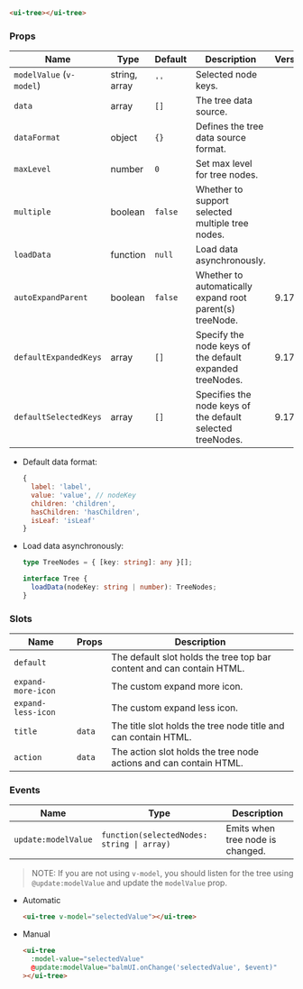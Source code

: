 ```html
<ui-tree></ui-tree>
```

### Props

| Name                     | Type          | Default | Description                                                | Version |
| ------------------------ | ------------- | ------- | ---------------------------------------------------------- | ------- |
| `modelValue` (`v-model`) | string, array | `''`    | Selected node keys.                                        |         |
| `data`                   | array         | `[]`    | The tree data source.                                      |         |
| `dataFormat`             | object        | `{}`    | Defines the tree data source format.                       |         |
| `maxLevel`               | number        | `0`     | Set max level for tree nodes.                              |         |
| `multiple`               | boolean       | `false` | Whether to support selected multiple tree nodes.           |         |
| `loadData`               | function      | `null`  | Load data asynchronously.                                  |         |
| `autoExpandParent`       | boolean       | `false` | Whether to automatically expand root parent(s) treeNode.   | 9.17.0  |
| `defaultExpandedKeys`    | array         | `[]`    | Specify the node keys of the default expanded treeNodes.   | 9.17.0  |
| `defaultSelectedKeys`    | array         | `[]`    | Specifies the node keys of the default selected treeNodes. | 9.17.0  |

- Default data format:

  ```js
  {
    label: 'label',
    value: 'value', // nodeKey
    children: 'children',
    hasChildren: 'hasChildren',
    isLeaf: 'isLeaf'
  }
  ```

- Load data asynchronously:

  ```ts
  type TreeNodes = { [key: string]: any }[];

  interface Tree {
    loadData(nodeKey: string | number): TreeNodes;
  }
  ```

### Slots

| Name               | Props  | Description                                                           |
| ------------------ | ------ | --------------------------------------------------------------------- |
| `default`          |        | The default slot holds the tree top bar content and can contain HTML. |
| `expand-more-icon` |        | The custom expand more icon.                                          |
| `expand-less-icon` |        | The custom expand less icon.                                          |
| `title`            | `data` | The title slot holds the tree node title and can contain HTML.        |
| `action`           | `data` | The action slot holds the tree node actions and can contain HTML.     |

### Events

| Name                | Type                                       | Description                      |
| ------------------- | ------------------------------------------ | -------------------------------- |
| `update:modelValue` | `function(selectedNodes: string \| array)` | Emits when tree node is changed. |

> NOTE: If you are not using `v-model`, you should listen for the tree using `@update:modelValue` and update the `modelValue` prop.

- Automatic

  ```html
  <ui-tree v-model="selectedValue"></ui-tree>
  ```

- Manual

  ```html
  <ui-tree
    :model-value="selectedValue"
    @update:modelValue="balmUI.onChange('selectedValue', $event)"
  ></ui-tree>
  ```
